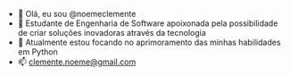- 👋 Olá, eu sou @noemeclemente
- 👀 Estudante de Engenharia de Software apoixonada pela possibilidade de criar soluções inovadoras através da tecnologia
- 🌱 Atualmente estou focando no aprimoramento das minhas habilidades em Python
- 📫 clemente.noeme@gmail.com


<!---
noemeclemente/noemeclemente is a ✨ special ✨ repository because its `README.md` (this file) appears on your GitHub profile.
You can click the Preview link to take a look at your changes.
--->
